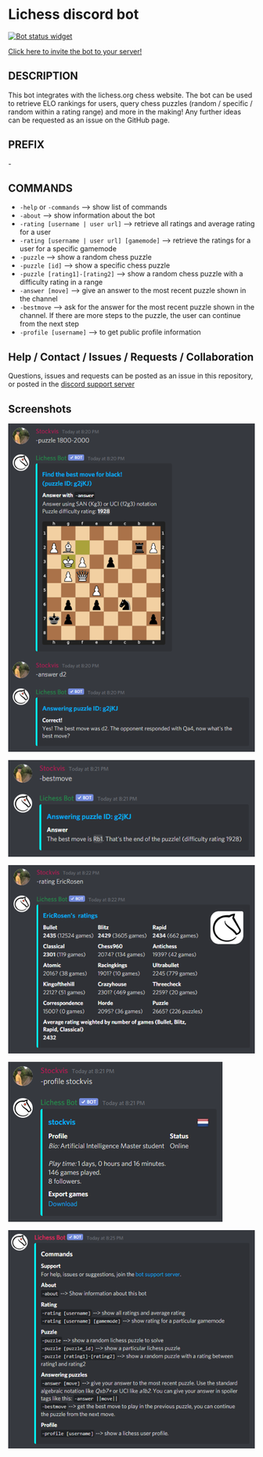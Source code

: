 # Lichess discord bot

[![Bot status widget](https://top.gg/api/widget/status/707287095911120968.svg)](https://top.gg/bot/707287095911120968)

[Click here to invite the bot to your server!](https://discord.com/api/oauth2/authorize?client_id=707287095911120968&permissions=52224&scope=bot)

## DESCRIPTION
This bot integrates with the lichess.org chess website. The bot can be used to retrieve ELO rankings for users, query chess puzzles (random / specific / random within a rating range) and more in the making! Any further ideas can be requested as an issue on the GitHub page.

## PREFIX
\-

## COMMANDS 
* `-help` or `-commands` --> show list of commands
* `-about` --> show information about the bot
* `-rating [username | user url]` --> retrieve all ratings and average rating for a user
* `-rating [username | user url] [gamemode]` --> retrieve the ratings for a user for a specific gamemode
* `-puzzle` --> show a random chess puzzle
* `-puzzle [id]` --> show a specific chess puzzle
* `-puzzle [rating1]-[rating2]` --> show a random chess puzzle with a difficulty rating in a range
* `-answer [move]` --> give an answer to the most recent puzzle shown in the channel
* `-bestmove` --> ask for the answer for the most recent puzzle shown in the channel. If there are more steps to the puzzle, the user can continue from the next step
* `-profile [username]` --> to get public profile information

## Help / Contact / Issues / Requests / Collaboration
Questions, issues and requests can be posted as an issue in this repository, or posted in the [discord support server](https://discord.gg/xCpCRsp)

## Screenshots
![Puzzle command screenshot](/media/puzzle_example.png)

![Answer command screenshot](/media/bestmove_example.png)

![Rating command screenshot](/media/rating_example.png)

![Profile command screenshot](/media/profile_example.png)

![Help command screenshot](/media/help_example.png)

